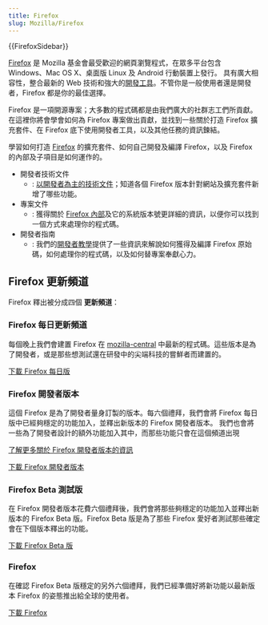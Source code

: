 ```yaml
---
title: Firefox
slug: Mozilla/Firefox
---
```


{{FirefoxSidebar}}

[Firefox](https://www.mozilla.org/firefox/) 是 Mozilla 基金會最受歡迎的網頁瀏覽程式，在眾多平台包含 Windows、Mac OS X、桌面版 Linux 及 Android 行動裝置上發行。 具有廣大相容性，整合最新的 Web 技術和強大的[開發工具](https://firefox-source-docs.mozilla.org/devtools-user/index.html)。不管你是一般使用者還是開發者，Firefox 都是你的最佳選擇。

Firefox 是一項開源專案；大多數的程式碼都是由我們廣大的社群志工們所貢獻。在這裡你將會學會如何為 Firefox 專案做出貢獻，並找到一些關於打造 Firefox 擴充套件、在 Firefox 底下使用開發者工具，以及其他任務的資訊鍊結。

學習如何打造 [Firefox](https://www.mozilla.org/firefox/) 的擴充套件、如何自己開發及編譯 Firefox，以及 Firefox 的內部及子項目是如何運作的。

- 開發者技術文件
  - : [以開發者為主的技術文件](/zh-TW/docs/Mozilla/Firefox/Releases)；知道各個 Firefox 版本針對網站及擴充套件新增了哪些功能。
- 專案文件
  - : 獲得關於 [Firefox 內部](/zh-TW/docs/Mozilla)及它的系統版本號更詳細的資訊，以便你可以找到一個方式來處理你的程式碼。
- 開發者指南
  - : 我們的[開發者教學](/zh-TW/docs/Developer_Guide)提供了一些資訊來解說如何獲得及編譯 Firefox 原始碼，如何處理你的程式碼，以及如何替專案奉獻心力。

## Firefox 更新頻道

Firefox 釋出被分成四個 **更新頻道**：

### Firefox 每日更新頻道

每個晚上我們會建置 Firefox 在 [mozilla-central](/zh-TW/docs/mozilla-central) 中最新的程式碼。這些版本是為了開發者，或是那些想測試還在研發中的尖端科技的嘗鮮者而建置的。

[下載 Firefox 每日版](https://nightly.mozilla.org/)

### Firefox 開發者版本

這個 Firefox 是為了開發者量身訂製的版本。每六個禮拜，我們會將 Firefox 每日版中已經夠穩定的功能加入，並釋出新版本的 Firefox 開發者版本。 我們也會將一些為了開發者設計的額外功能加入其中，而那些功能只會在這個頻道出現

[了解更多關於 Firefox 開發者版本的資訊](/zh-TW/docs/Mozilla/Firefox/Developer_Edition)

[下載 Firefox 開發者版本](https://www.mozilla.org/firefox/developer/)

### Firefox Beta 測試版

在 Firefox 開發者版本花費六個禮拜後，我們會將那些夠穩定的功能加入並釋出新版本的 Firefox Beta 版。Firefox Beta 版是為了那些 Firefox 愛好者測試那些確定會在下個版本釋出的功能。

[下載 Firefox Beta 版](https://www.mozilla.org/firefox/channel/#beta)

### Firefox

在確認 Firefox Beta 版穩定的另外六個禮拜，我們已經準備好將新功能以最新版本 Firefox 的姿態推出給全球的使用者。

[下載 Firefox](https://www.mozilla.org/firefox/channel/#firefox)
